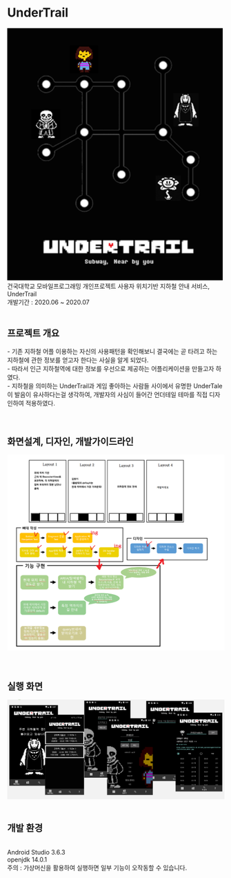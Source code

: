 # UnderTrail
<img src="/images/main.png" width=500/>
<br>건국대학교 모바일프로그래밍 개인프로젝트 사용자 위치기반 지하철 안내 서비스, UnderTrail
<br>개발기간 : 2020.06 ~ 2020.07
<br><br>
<h2>프로젝트 개요</h2>
- 기존 지하철 어플 이용하는 자신의 사용패턴을 확인해보니 결국에는 곧 타려고 하는 지하철에 관한 정보를 얻고자 한다는 사실을 알게 되었다.<br>
- 따라서 인근 지하철역에 대한 정보를 우선으로 제공하는 어플리케이션을 만들고자 하였다.<br>
- 지하철을 의미하는 UnderTrail과 게임 좋아하는 사람들 사이에서 유명한 UnderTale이 발음이 유사하다는걸 생각하여, 개발자의 사심이 들어간 언더테일 테마를 직접 디자인하여 적용하였다.<br>
<br><br>
<h2>화면설계, 디자인, 개발가이드라인</h2>
<img src="/images/predev.png" width=600 />
<br>
<br><br>
<h2>실행 화면</h2>
<img src="/images/screen.png" width=800 />
<br><br>
<h2>개발 환경</h2><br>
Android Studio 3.6.3 <br>
openjdk 14.0.1 <br>
주의 : 가상머신을 활용하여 실행하면 일부 기능이 오작동할 수 있습니다.

